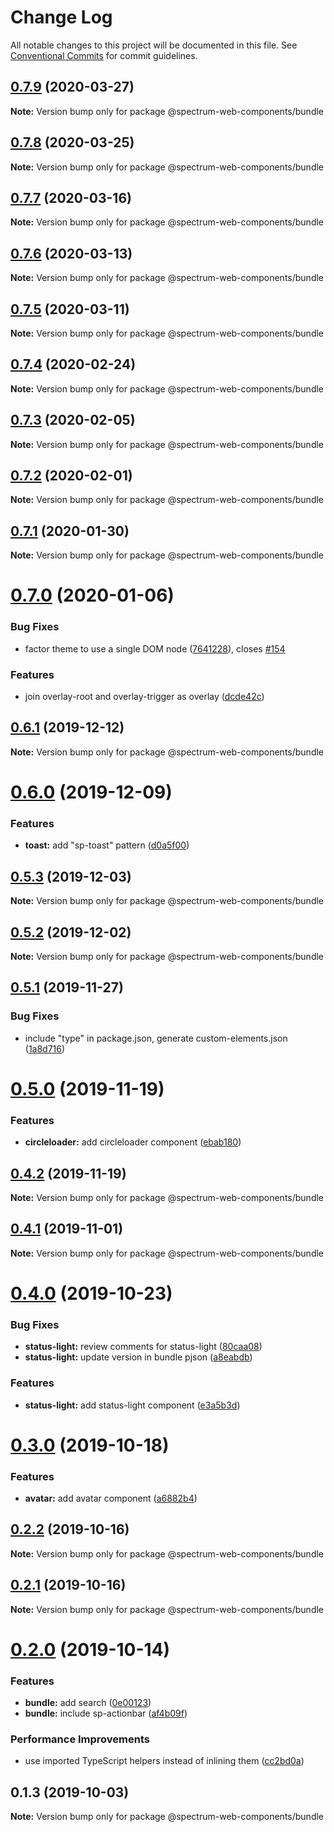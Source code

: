 # Change Log

All notable changes to this project will be documented in this file.
See [Conventional Commits](https://conventionalcommits.org) for commit guidelines.

## [0.7.9](https://github.com/adobe/spectrum-web-components/compare/@spectrum-web-components/bundle@0.7.8...@spectrum-web-components/bundle@0.7.9) (2020-03-27)

**Note:** Version bump only for package @spectrum-web-components/bundle

## [0.7.8](https://github.com/adobe/spectrum-web-components/compare/@spectrum-web-components/bundle@0.7.7...@spectrum-web-components/bundle@0.7.8) (2020-03-25)

**Note:** Version bump only for package @spectrum-web-components/bundle

## [0.7.7](https://github.com/adobe/spectrum-web-components/compare/@spectrum-web-components/bundle@0.7.6...@spectrum-web-components/bundle@0.7.7) (2020-03-16)

**Note:** Version bump only for package @spectrum-web-components/bundle

## [0.7.6](https://github.com/adobe/spectrum-web-components/compare/@spectrum-web-components/bundle@0.7.5...@spectrum-web-components/bundle@0.7.6) (2020-03-13)

**Note:** Version bump only for package @spectrum-web-components/bundle

## [0.7.5](https://github.com/adobe/spectrum-web-components/compare/@spectrum-web-components/bundle@0.7.4...@spectrum-web-components/bundle@0.7.5) (2020-03-11)

**Note:** Version bump only for package @spectrum-web-components/bundle

## [0.7.4](https://github.com/adobe/spectrum-web-components/compare/@spectrum-web-components/bundle@0.7.3...@spectrum-web-components/bundle@0.7.4) (2020-02-24)

**Note:** Version bump only for package @spectrum-web-components/bundle

## [0.7.3](https://github.com/adobe/spectrum-web-components/compare/@spectrum-web-components/bundle@0.7.2...@spectrum-web-components/bundle@0.7.3) (2020-02-05)

**Note:** Version bump only for package @spectrum-web-components/bundle

## [0.7.2](https://github.com/adobe/spectrum-web-components/compare/@spectrum-web-components/bundle@0.7.1...@spectrum-web-components/bundle@0.7.2) (2020-02-01)

**Note:** Version bump only for package @spectrum-web-components/bundle

## [0.7.1](https://github.com/adobe/spectrum-web-components/compare/@spectrum-web-components/bundle@0.7.0...@spectrum-web-components/bundle@0.7.1) (2020-01-30)

**Note:** Version bump only for package @spectrum-web-components/bundle

# [0.7.0](https://github.com/adobe/spectrum-web-components/compare/@spectrum-web-components/bundle@0.6.1...@spectrum-web-components/bundle@0.7.0) (2020-01-06)

### Bug Fixes

-   factor theme to use a single DOM node ([7641228](https://github.com/adobe/spectrum-web-components/commit/7641228)), closes [#154](https://github.com/adobe/spectrum-web-components/issues/154)

### Features

-   join overlay-root and overlay-trigger as overlay ([dcde42c](https://github.com/adobe/spectrum-web-components/commit/dcde42c))

## [0.6.1](https://github.com/adobe/spectrum-web-components/compare/@spectrum-web-components/bundle@0.6.0...@spectrum-web-components/bundle@0.6.1) (2019-12-12)

**Note:** Version bump only for package @spectrum-web-components/bundle

# [0.6.0](https://github.com/adobe/spectrum-web-components/compare/@spectrum-web-components/bundle@0.5.3...@spectrum-web-components/bundle@0.6.0) (2019-12-09)

### Features

-   **toast:** add "sp-toast" pattern ([d0a5f00](https://github.com/adobe/spectrum-web-components/commit/d0a5f00))

## [0.5.3](https://github.com/adobe/spectrum-web-components/compare/@spectrum-web-components/bundle@0.5.2...@spectrum-web-components/bundle@0.5.3) (2019-12-03)

**Note:** Version bump only for package @spectrum-web-components/bundle

## [0.5.2](https://github.com/adobe/spectrum-web-components/compare/@spectrum-web-components/bundle@0.5.1...@spectrum-web-components/bundle@0.5.2) (2019-12-02)

**Note:** Version bump only for package @spectrum-web-components/bundle

## [0.5.1](https://github.com/adobe/spectrum-web-components/compare/@spectrum-web-components/bundle@0.5.0...@spectrum-web-components/bundle@0.5.1) (2019-11-27)

### Bug Fixes

-   include "type" in package.json, generate custom-elements.json ([1a8d716](https://github.com/adobe/spectrum-web-components/commit/1a8d716))

# [0.5.0](https://github.com/adobe/spectrum-web-components/compare/@spectrum-web-components/bundle@0.4.2...@spectrum-web-components/bundle@0.5.0) (2019-11-19)

### Features

-   **circleloader:** add circleloader component ([ebab180](https://github.com/adobe/spectrum-web-components/commit/ebab180))

## [0.4.2](https://github.com/adobe/spectrum-web-components/compare/@spectrum-web-components/bundle@0.4.1...@spectrum-web-components/bundle@0.4.2) (2019-11-19)

**Note:** Version bump only for package @spectrum-web-components/bundle

## [0.4.1](https://github.com/adobe/spectrum-web-components/compare/@spectrum-web-components/bundle@0.4.0...@spectrum-web-components/bundle@0.4.1) (2019-11-01)

**Note:** Version bump only for package @spectrum-web-components/bundle

# [0.4.0](https://github.com/adobe/spectrum-web-components/compare/@spectrum-web-components/bundle@0.3.0...@spectrum-web-components/bundle@0.4.0) (2019-10-23)

### Bug Fixes

-   **status-light:** review comments for status-light ([80caa08](https://github.com/adobe/spectrum-web-components/commit/80caa08))
-   **status-light:** update version in bundle pjson ([a8eabdb](https://github.com/adobe/spectrum-web-components/commit/a8eabdb))

### Features

-   **status-light:** add status-light component ([e3a5b3d](https://github.com/adobe/spectrum-web-components/commit/e3a5b3d))

# [0.3.0](https://github.com/adobe/spectrum-web-components/compare/@spectrum-web-components/bundle@0.2.2...@spectrum-web-components/bundle@0.3.0) (2019-10-18)

### Features

-   **avatar:** add avatar component ([a6882b4](https://github.com/adobe/spectrum-web-components/commit/a6882b4))

## [0.2.2](https://github.com/adobe/spectrum-web-components/compare/@spectrum-web-components/bundle@0.2.1...@spectrum-web-components/bundle@0.2.2) (2019-10-16)

**Note:** Version bump only for package @spectrum-web-components/bundle

## [0.2.1](https://github.com/adobe/spectrum-web-components/compare/@spectrum-web-components/bundle@0.2.0...@spectrum-web-components/bundle@0.2.1) (2019-10-16)

**Note:** Version bump only for package @spectrum-web-components/bundle

# [0.2.0](https://github.com/adobe/spectrum-web-components/compare/@spectrum-web-components/bundle@0.1.3...@spectrum-web-components/bundle@0.2.0) (2019-10-14)

### Features

-   **bundle:** add search ([0e00123](https://github.com/adobe/spectrum-web-components/commit/0e00123))
-   **bundle:** include sp-actionbar ([af4b09f](https://github.com/adobe/spectrum-web-components/commit/af4b09f))

### Performance Improvements

-   use imported TypeScript helpers instead of inlining them ([cc2bd0a](https://github.com/adobe/spectrum-web-components/commit/cc2bd0a))

## 0.1.3 (2019-10-03)

**Note:** Version bump only for package @spectrum-web-components/bundle
